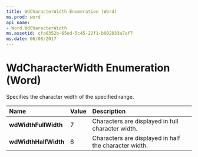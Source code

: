 ```yaml
---
title: WdCharacterWidth Enumeration (Word)
ms.prod: word
api_name:
- Word.WdCharacterWidth
ms.assetid: cfa0352b-65ed-5c45-22f1-b902033a7af7
ms.date: 06/08/2017
---
```



# WdCharacterWidth Enumeration (Word)

Specifies the character width of the specified range.



|**Name**|**Value**|**Description**|
|:-----|:-----|:-----|
| **wdWidthFullWidth**|7|Characters are displayed in full character width.|
| **wdWidthHalfWidth**|6|Characters are displayed in half the character width.|

